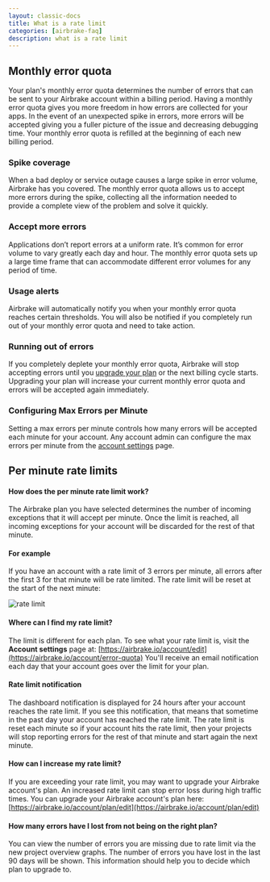 ```yaml
---
layout: classic-docs
title: What is a rate limit
categories: [airbrake-faq]
description: what is a rate limit
---
```


## Monthly error quota

Your plan's monthly error quota determines the number of errors that can be sent
to your Airbrake account within a billing period. Having a monthly error quota
gives you more freedom in how errors are collected for your apps. In the event
of an unexpected spike in errors, more errors will be accepted giving you a
fuller picture of the issue and decreasing debugging time. Your monthly error
quota is refilled at the beginning of each new billing period.

### Spike coverage
When a bad deploy or service outage causes a large spike in error volume,
Airbrake has you covered. The monthly error quota allows us to accept more
errors during the spike, collecting all the information needed to provide a
complete view of the problem and solve it quickly.

### Accept more errors
Applications don’t report errors at a uniform rate. It’s common for error volume
to vary greatly each day and hour. The monthly error quota sets up a large time
frame that can accommodate different error volumes for any period of time.

### Usage alerts
Airbrake will automatically notify you when your monthly error quota reaches
certain thresholds.
You will also be notified if you completely run out of your monthly error quota
and need to take action.

### Running out of errors
If you completely deplete your monthly error quota, Airbrake will stop accepting
errors until you [upgrade your plan](https://airbrake.io/billing/edit) or the
next billing cycle starts. Upgrading your plan will increase your current
monthly error quota and errors will be accepted again immediately.

### Configuring Max Errors per Minute
Setting a max errors per minute controls how many errors will be accepted each
minute for your account. Any account admin can configure the max errors per
minute from the [account settings](https://airbrake.io/account/error-quota) page.

## Per minute rate limits

#### How does the per minute rate limit work?
The Airbrake plan you have selected determines the number of incoming exceptions
that it will accept per minute. Once the limit is reached, all incoming
exceptions for your account will be discarded for the rest of that minute.

#### For example

If you have an account with a rate limit of 3 errors per minute, all errors
after the first 3 for that minute will be rate limited. The rate limit will be
reset at the start of the next minute:

![rate limit](/docs/assets/img/docs/airbrake/rate_limit.png)

#### Where can I find my rate limit?
The limit is different for each plan. To see what your rate limit is, visit the
**Account settings** page at: [https://airbrake.io/account/edit](https://airbrake.io/account/error-quota)
You'll receive an email notification each day that your account goes over the
limit for your plan.

#### Rate limit notification
The dashboard notification is displayed for 24 hours after your account reaches
the rate limit. If you see this notification, that means that sometime in the
past day your account has reached the rate limit. The rate limit is reset each
minute so if your account hits the rate limit, then your projects will stop
reporting errors for the rest of that minute and start again the next minute.

#### How can I increase my rate limit?
If you are exceeding your rate limit, you may want to upgrade your Airbrake
account's plan. An increased rate limit can stop error loss during high traffic
times. You can upgrade your Airbrake account's plan here: [https://airbrake.io/account/plan/edit](https://airbrake.io/account/plan/edit)

#### How many errors have I lost from not being on the right plan?
You can view the number of errors you are missing due to rate limit via the new
project overview graphs. The number of errors you have lost in the last 90 days
will be shown. This information should help you to decide which plan to upgrade
to.
